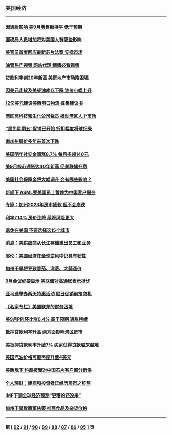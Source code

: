 ### 美国经济
---
#### [因通胀影响 美9月零售额持平 低于预期](../../pages/ncid1078158/n13845521.md?10150445) 
#### [国税局人员增加将对美国人有哪些影响](../../pages/ncid1078158/n13845392.md?10150445) 
#### [美官员首度回应最新芯片法案 安抚市场](../../pages/ncid1078158/n13845407.md?10150445) 
#### [油管热门视频 网站代理 翻墙必看视频](http://209.222.30.114:81/youtube.html?10150445)
#### [贷款利率创20年新高 美房地产市场陷困境](../../pages/ncid1078158/n13845387.md?10150445) 
#### [因美元走软及美柴油库存下降 油价小幅上升](../../pages/ncid1078158/n13844959.md?10150445) 
#### [12亿美元建设美西港口物流 征集建议书](../../pages/ncid1078158/n13844991.md?10150445) 
#### [湾区高科技和生化公司裁员 撼动湾区人才市场](../../pages/ncid1078158/n13845006.md?10150445) 
#### [“黑色星期五”促销已开始 折扣幅度将破纪录](../../pages/ncid1078158/n13844909.md?10150445) 
#### [南加州房价多年来首次下跌](../../pages/ncid1078158/n13844917.md?10150445) 
#### [美国明年社安金调涨8.7% 每月多领140元](../../pages/ncid1078158/n13844710.md?10150445) 
#### [美9月核心通胀达40年新高 促美联储升息](../../pages/ncid1078158/n13844694.md?10150445) 
#### [美国社会保障金将大幅调升 会有哪些影响？](../../pages/ncid1078158/n13844141.md?10150445) 
#### [新规下 ASML要美国员工暂停为中国客户服务](../../pages/ncid1078158/n13844245.md?10150445) 
#### [专家：加州2023年房市疲软 但不会崩跌](../../pages/ncid1078158/n13844185.md?10150445) 
#### [利率7.14% 房价连降 续降风险更大](../../pages/ncid1078158/n13844180.md?10150445) 
#### [退休在美国 不要选择这15个城市](../../pages/ncid1078158/n13844166.md?10150445) 
#### [消息：美供应商从长江存储撤出员工和业务](../../pages/ncid1078158/n13844051.md?10150445) 
#### [耶伦：美国经济在全球逆风中仍具有韧性](../../pages/ncid1078158/n13844079.md?10150445) 
#### [加州干旱将导致番茄、洋葱、大蒜涨价](../../pages/ncid1078158/n13844098.md?10150445) 
#### [9月会议纪要显示 美联储对高通胀表示担忧](../../pages/ncid1078158/n13844062.md?10150445) 
#### [亚马逊举办两天特惠活动 假日促销前抢商机](../../pages/ncid1078158/n13843985.md?10150445) 
#### [【名家专栏】美国联邦的财务困境](../../pages/ncid1078158/n13843895.md?10150445) 
#### [美9月PPI环比涨0.4% 高于预期 通胀持续](../../pages/ncid1078158/n13843971.md?10150445) 
#### [抵押贷款利率升高 两方面影响湾区房市](../../pages/ncid1078158/n13843517.md?10150445) 
#### [美抵押贷款利率升破7% 买家获得贷款越来越难](../../pages/ncid1078158/n13843404.md?10150445) 
#### [美国汽油价格可能再度升至4美元](../../pages/ncid1078158/n13843403.md?10150445) 
#### [美新规下 科磊被曝对中国芯片客户部分断供](../../pages/ncid1078158/n13843301.md?10150445) 
#### [个人理财：建商和投资者正经历房市之煎熬](../../pages/ncid1078158/n13843102.md?10150445) 
#### [IMF下调全球经济预测“更糟的还没来”](../../pages/ncid1078158/n13843243.md?10150445) 
#### [加州干旱致蔬菜枯萎 推高食品及杂货价格](../../pages/ncid1078158/n13842766.md?10150445) 

---
#### 第 [ [92](./92.md?10150445) / [91](./91.md?10150445) / [90](./90.md?10150445) / [89](./89.md?10150445) / [88](./88.md?10150445) / [87](./87.md?10150445) / [86](./86.md?10150445) / [85](./85.md?10150445) ] 页
